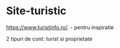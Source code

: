 # Site-turistic

https://www.turistinfo.ro/.  -   pentru inspiratie

2 tipuri de cont: turist si proprietate


